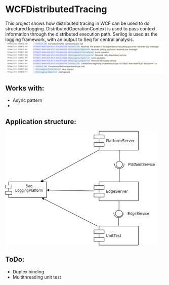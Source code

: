 # WCFDistributedTracing

This project shows how distributed tracing in WCF can be used to do structured logging.
DistributedOperationContext is used to pass context information through the distributed execution path.
Serilog is used as the logging framework, with an output to Seq for central analysis.
![Diagram](./Documentation/Seq.PNG)

## Works with:
* Async pattern
* 

## Application structure:
![Diagram](./Documentation/Architecture.png)

## ToDo:
* Duplex binding
* Multithreading unit test
